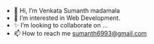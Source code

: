 - 👋 Hi, I’m  Venkata Sumanth madamala
- 👀 I’m interested in Web Development.
- ✨ I’m looking to collaborate on ...
- 📫 How to reach me sumanth6993@gmail.com

<!---
Sumanthmadamala/Sumanthmadamala is a ✨ special ✨ repository because its `README.md` (this file) appears on your GitHub profile.
You can click the Preview link to take a look at your changes.
--->
